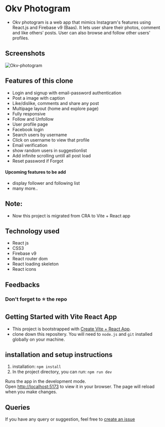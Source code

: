 # Okv Photogram
 - Okv photogram is a web app that mimics Instagram's features using React.js and Firebase v9 (Baas). It lets user share their photos, comment and like others' posts. User can also browse and follow other users' profiles.
 
 ## Screenshots

   ![Okv-photogram](https://user-images.githubusercontent.com/106578262/220271137-cf9653ab-0b31-43e3-8b75-47d4227258db.png)
 


## Features of this clone 
 - Login and signup with email-password authentication
 - Post a image with caption
 - Like/dislike, comments and share any post
 - Multipage layout (home and explore page)
 - Fully responsive
 - Follow and Unfollow 
 - User profile page 
 - Facebook login 
 - Search users by username
 - Click on username to view that profile
 - Email verification
 - show random users in suggestionlist
 - Add infinite scrolling untill all post load
 - Reset password if Forgot
 
 #### Upcoming features to be add 
 - display follower and following list
 - many more..

## Note: 
- Now this project is migrated from CRA to Vite + React app

 
## Technology used 
 - React js
 - CSS3
 - Firebase v9
 - React router dom
 - React loading skeleton
 - React icons
 
## Feedbacks
### Don't forget to :star: the repo


 

## Getting Started with Vite React App
 - This project is bootstrapped with [Create Vite + React App](https://github.com/vitejs/vite/tree/main/packages/create-vite).
 - clone down this repositery. You will need to `node.js` and `git` installed globally on your machine.


## installation and setup instructions
1. installation: `npm install`
2. In the project directory, you can run: `npm run dev`

Runs the app in the development mode.\
Open [http://localhost:5173](http://localhost:5173) to view it in your browser.
The page will reload when you make changes.

## Queries
If you have any query or suggestion, feel free to [create an issue](https://github.com/onamkrverma/Okv-Photogram/issues)

